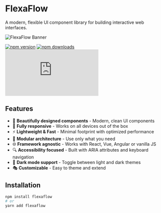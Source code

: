 # FlexaFlow

A modern, flexible UI component library for building interactive web interfaces.

![FlexaFlow Banner](https://via.placeholder.com/1200x300/4a90e2/ffffff?text=FlexaFlow+UI+Components)

[![npm version](https://img.shields.io/npm/v/flexaflow.svg?style=flat-square)](https://www.npmjs.org/package/flexaflow)
[![npm downloads](https://img.shields.io/npm/dm/flexaflow.svg?style=flat-square)](http://npm-stat.com/charts.html?package=flexaflow)
[![gzip size](https://img.badgesize.io/https://unpkg.com/flexaflow/dist/flexaflow.min.js?compression=gzip&style=flat-square)](https://unpkg.com/flexaflow/dist/flexaflow.min.js)

## Features

- 🎨 **Beautifully designed components** - Modern, clean UI components
- 📱 **Fully responsive** - Works on all devices out of the box
- ⚡ **Lightweight & Fast** - Minimal footprint with optimized performance
- 🧩 **Modular architecture** - Use only what you need
- 🌐 **Framework agnostic** - Works with React, Vue, Angular or vanilla JS
- 🔍 **Accessibility focused** - Built with ARIA attributes and keyboard navigation
- 🌙 **Dark mode support** - Toggle between light and dark themes
- 🎭 **Customizable** - Easy to theme and extend

## Installation

```bash
npm install flexaflow
# or
yarn add flexaflow